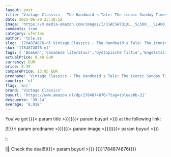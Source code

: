 ```yaml
---
layout: post
title: 'Vintage Classics - The Handmaid s Tale: The iconic Sunday Times bestseller that inspired the hit TV series'
date: 2025-06-20 23:18:52
image: 'https://m.media-amazon.com/images/I/31ACSAlQ1XL._SL500_._SL400_.jpg'
comments: true
category: ofertas
author: 'tole.es'
slug: '1784874876-nl Vintage Classics - The Handmaid s Tale: The iconic Sunday...'
sku: '1784874876-nl'
tags: [ 'Boeken','Canadese literatuur','Dystopische fictie','Engelstalige boeken','Featured Categories','Genrefictie','Ideologieën & doctrines','Internationale en wereldpolitiek regionaal','Internationale politiek & wereldpolitiek','Klassieke literatuur & fictie','Literaire fictie','Literatuur & fictie','Moderne literatuur & fictie','Politiek & overheid','Politiek Verenigde Staten','Politiek, filosofie & sociale wetenschappen','Politieke fictie','Psychologische fictie','Referentie voor sociologie','Sciencefiction','Sciencefiction en fantasie','Sociale fictie','Sociale wetenschappen','Sociologie','Vrouwenstudies','Wereldliteratuur','vintage classics','🇳🇱', ]
actualPrice: 8.49 EUR
currency: EUR
price: 8.49
comparePrice: 13.95 EUR
prodname: 'Vintage Classics - The Handmaid s Tale: The iconic Sunday Times bestseller that inspired the hit TV series'
country: 'nl'
flag: '🇳🇱'
brand: 'Vintage Classics'
buyurl: 'https://www.amazon.nl/dp/1784874876/?tag=tolees0b-21'
descuento: '39.14'
average: '8.918'
---
```


You've got [{{< param title >}}]({{< param buyurl >}}) at the following link:

[![{{< param prodname >}}]({{< param image >}})]({{< param buyurl >}})

ℹ️:


[🛒 Check the deal!!]({{< param buyurl >}})
{{<world>}}1784874876{{</world>}}
